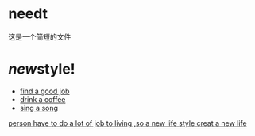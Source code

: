 # needt
这是一个简短的文件
<!doctype html>
<html>
  <head>
    <title>free job</title>
    <meta charset="uft-8">
  </head>
  <body>
    <h1><i>new</i>style!</h1>
    <a href="twitter-logo.png">
      <ul>
        <li>find a good job</li>
        <li>drink a coffee</li>
        <li>sing a song</li>
      </ul>
      <p>person have to do a lot of job to living ,so a new life style creat a new life </p>
      </body>
    </html>
          
          
